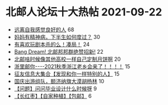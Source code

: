 # 北邮人论坛十大热帖 2021-09-22

- [远离自我感觉良好的人](https://bbs.byr.cn/article/Picture/3299389) 68
- [妈妈有精神病，下半生如何度过？](https://bbs.byr.cn/article/Feeling/3177823) 30
- [有喜欢玩剧本杀的么！凑局！](https://bbs.byr.cn/article/BoardGame/56499) 24
- [Bang Dream! 北邮邦邦群绝赞招新!](https://bbs.byr.cn/article/Comic/631909) 22
- [北邮啥时候像其他高校一样自己定制月饼啊](https://bbs.byr.cn/article/Talking/6301011) 20
- [浙里邮你----2021秋季浙江老乡会来了！！！！](https://bbs.byr.cn/article/Zhejiang/157516) 15
- [征友信息大集合【发现和你一样特别的人】](https://bbs.byr.cn/article/Friends/1971258) 15
- [国庆出游组队，额济纳旗大漠胡杨林](https://bbs.byr.cn/article/Travel/145979) 10
- [【问题】问问毕业设计什么时候呀](https://bbs.byr.cn/article/StudyShare/202010) 9
- [【长红枣】【自家种植】【包邮】](https://bbs.byr.cn/article/Food/515550) 6


